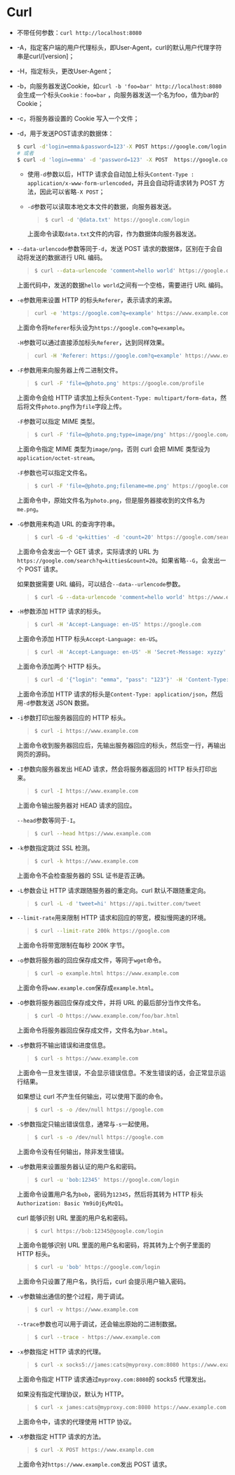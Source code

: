 

# Curl

- 不带任何参数：`curl http://localhost:8080`

- -A，指定客户端的用户代理标头，即User-Agent，curl的默认用户代理字符串是curl/[version]；

- -H，指定标头，更改User-Agent；

- -b，向服务器发送Cookie，如`curl -b 'foo=bar' http://localhost:8080` 会生成一个标头`Cookie：foo=bar` ，向服务器发送一个名为foo，值为bar的Cookie；

- -c，将服务器设置的 Cookie 写入一个文件；

- -d，用于发送POST请求的数据体：

  ```bash
  $ curl -d'login=emma＆password=123'-X POST https://google.com/login
  # 或者
  $ curl -d 'login=emma' -d 'password=123' -X POST  https://google.com/login
  ```

  - 使用`-d`参数以后，HTTP 请求会自动加上标头`Content-Type : application/x-www-form-urlencoded`，并且会自动将请求转为 POST 方法，因此可以省略`-X POST`；

  - `-d`参数可以读取本地文本文件的数据，向服务器发送。

    > ```bash
    > $ curl -d '@data.txt' https://google.com/login
    > ```

    上面命令读取`data.txt`文件的内容，作为数据体向服务器发送。

- `--data-urlencode`参数等同于`-d`，发送 POST 请求的数据体，区别在于会自动将发送的数据进行 URL 编码。

  > ```bash
  > $ curl --data-urlencode 'comment=hello world' https://google.com/login
  > ```

  上面代码中，发送的数据`hello world`之间有一个空格，需要进行 URL 编码。

- `-e`参数用来设置 HTTP 的标头`Referer`，表示请求的来源。

  > ```bash
  > curl -e 'https://google.com?q=example' https://www.example.com
  > ```

  上面命令将`Referer`标头设为`https://google.com?q=example`。

  `-H`参数可以通过直接添加标头`Referer`，达到同样效果。

  > ```bash
  > curl -H 'Referer: https://google.com?q=example' https://www.example.com
  > ```

- `-F`参数用来向服务器上传二进制文件。

  > ```bash
  > $ curl -F 'file=@photo.png' https://google.com/profile
  > ```

  上面命令会给 HTTP 请求加上标头`Content-Type: multipart/form-data`，然后将文件`photo.png`作为`file`字段上传。

  `-F`参数可以指定 MIME 类型。

  > ```bash
  > $ curl -F 'file=@photo.png;type=image/png' https://google.com/profile
  > ```

  上面命令指定 MIME 类型为`image/png`，否则 curl 会把 MIME 类型设为`application/octet-stream`。

  `-F`参数也可以指定文件名。

  > ```bash
  > $ curl -F 'file=@photo.png;filename=me.png' https://google.com/profile
  > ```

  上面命令中，原始文件名为`photo.png`，但是服务器接收到的文件名为`me.png`。

- `-G`参数用来构造 URL 的查询字符串。

  > ```bash
  > $ curl -G -d 'q=kitties' -d 'count=20' https://google.com/search
  > ```

  上面命令会发出一个 GET 请求，实际请求的 URL 为`https://google.com/search?q=kitties&count=20`。如果省略`--G`，会发出一个 POST 请求。

  如果数据需要 URL 编码，可以结合`--data--urlencode`参数。

  > ```bash
  > $ curl -G --data-urlencode 'comment=hello world' https://www.example.com
  > ```

- `-H`参数添加 HTTP 请求的标头。

  > ```bash
  > $ curl -H 'Accept-Language: en-US' https://google.com
  > ```

  上面命令添加 HTTP 标头`Accept-Language: en-US`。

  > ```bash
  > $ curl -H 'Accept-Language: en-US' -H 'Secret-Message: xyzzy' https://google.com
  > ```

  上面命令添加两个 HTTP 标头。

  > ```bash
  > $ curl -d '{"login": "emma", "pass": "123"}' -H 'Content-Type: application/json' https://google.com/login
  > ```

  上面命令添加 HTTP 请求的标头是`Content-Type: application/json`，然后用`-d`参数发送 JSON 数据。

- `-i`参数打印出服务器回应的 HTTP 标头。

  > ```bash
  > $ curl -i https://www.example.com
  > ```

  上面命令收到服务器回应后，先输出服务器回应的标头，然后空一行，再输出网页的源码。

- `-I`参数向服务器发出 HEAD 请求，然会将服务器返回的 HTTP 标头打印出来。

  > ```bash
  > $ curl -I https://www.example.com
  > ```

  上面命令输出服务器对 HEAD 请求的回应。

  `--head`参数等同于`-I`。

  > ```bash
  > $ curl --head https://www.example.com
  > ```

- `-k`参数指定跳过 SSL 检测。

  > ```bash
  > $ curl -k https://www.example.com
  > ```

  上面命令不会检查服务器的 SSL 证书是否正确。

- `-L`参数会让 HTTP 请求跟随服务器的重定向。curl 默认不跟随重定向。

  > ```bash
  > $ curl -L -d 'tweet=hi' https://api.twitter.com/tweet
  > ```

- `--limit-rate`用来限制 HTTP 请求和回应的带宽，模拟慢网速的环境。

  > ```bash
  > $ curl --limit-rate 200k https://google.com
  > ```

  上面命令将带宽限制在每秒 200K 字节。

- `-o`参数将服务器的回应保存成文件，等同于`wget`命令。

  > ```bash
  > $ curl -o example.html https://www.example.com
  > ```

  上面命令将`www.example.com`保存成`example.html`。

- `-O`参数将服务器回应保存成文件，并将 URL 的最后部分当作文件名。

  > ```bash
  > $ curl -O https://www.example.com/foo/bar.html
  > ```

  上面命令将服务器回应保存成文件，文件名为`bar.html`。

- `-s`参数将不输出错误和进度信息。

  > ```bash
  > $ curl -s https://www.example.com
  > ```

  上面命令一旦发生错误，不会显示错误信息。不发生错误的话，会正常显示运行结果。

  如果想让 curl 不产生任何输出，可以使用下面的命令。

  > ```bash
  > $ curl -s -o /dev/null https://google.com
  > ```

- `-S`参数指定只输出错误信息，通常与`-s`一起使用。

  > ```bash
  > $ curl -s -o /dev/null https://google.com
  > ```

  上面命令没有任何输出，除非发生错误。

- `-u`参数用来设置服务器认证的用户名和密码。

  > ```bash
  > $ curl -u 'bob:12345' https://google.com/login
  > ```

  上面命令设置用户名为`bob`，密码为`12345`，然后将其转为 HTTP 标头`Authorization: Basic Ym9iOjEyMzQ1`。

  curl 能够识别 URL 里面的用户名和密码。

  > ```bash
  > $ curl https://bob:12345@google.com/login
  > ```

  上面命令能够识别 URL 里面的用户名和密码，将其转为上个例子里面的 HTTP 标头。

  > ```bash
  > $ curl -u 'bob' https://google.com/login
  > ```

  上面命令只设置了用户名，执行后，curl 会提示用户输入密码。

- `-v`参数输出通信的整个过程，用于调试。

  > ```bash
  > $ curl -v https://www.example.com
  > ```

  `--trace`参数也可以用于调试，还会输出原始的二进制数据。

  > ```bash
  > $ curl --trace - https://www.example.com
  > ```

- `-x`参数指定 HTTP 请求的代理。

  > ```bash
  > $ curl -x socks5://james:cats@myproxy.com:8080 https://www.example.com
  > ```

  上面命令指定 HTTP 请求通过`myproxy.com:8080`的 socks5 代理发出。

  如果没有指定代理协议，默认为 HTTP。

  > ```bash
  > $ curl -x james:cats@myproxy.com:8080 https://www.example.com
  > ```

  上面命令中，请求的代理使用 HTTP 协议。

- `-X`参数指定 HTTP 请求的方法。

  > ```bash
  > $ curl -X POST https://www.example.com
  > ```

  上面命令对`https://www.example.com`发出 POST 请求。